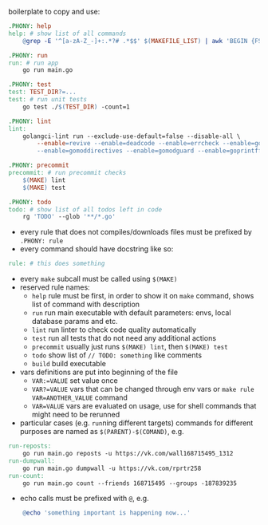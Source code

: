 boilerplate to copy and use:
```makefile
.PHONY: help
help: # show list of all commands
	@grep -E '^[a-zA-Z_-]+:.*?# .*$$' $(MAKEFILE_LIST) | awk 'BEGIN {FS = ":.*?# "}; {printf "\033[36m%-20s\033[0m %s\n", $$1, $$2}'

.PHONY: run
run: # run app
	go run main.go

.PHONY: test
test: TEST_DIR?=...
test: # run unit tests
	go test ./$(TEST_DIR) -count=1

.PHONY: lint
lint:
	golangci-lint run --exclude-use-default=false --disable-all \
		--enable=revive --enable=deadcode --enable=errcheck --enable=govet --enable=ineffassign --enable=structcheck --enable=typecheck --enable=varcheck --enable=asciicheck --enable=bidichk --enable=bodyclose --enable=containedctx --enable=contextcheck --enable=cyclop --enable=decorder --enable=depguard --enable=dogsled --enable=dupl --enable=durationcheck --enable=errchkjson --enable=errname --enable=errorlint --enable=execinquery --enable=exhaustive --enable=exhaustruct --enable=exportloopref --enable=forbidigo --enable=forcetypeassert --enable=funlen --enable=gochecknoglobals --enable=gochecknoinits --enable=gocognit --enable=goconst --enable=gocritic --enable=gocyclo --enable=godot --enable=godox --enable=goerr113 --enable=gofmt --enable=gofumpt --enable=goimports --enable=gomnd \
		--enable=gomoddirectives --enable=gomodguard --enable=goprintffuncname --enable=gosec --enable=grouper --enable=ifshort --enable=importas --enable=lll --enable=maintidx --enable=makezero --enable=misspell --enable=nestif --enable=nilerr --enable=nilnil --enable=noctx --enable=nolintlint --enable=nosprintfhostport --enable=paralleltest --enable=prealloc --enable=predeclared --enable=promlinter --enable=rowserrcheck --enable=sqlclosecheck --enable=tenv --enable=testpackage --enable=thelper --enable=tparallel --enable=unconvert --enable=unparam --enable=wastedassign --enable=whitespace --enable=wrapcheck

.PHONY: precommit
precommit: # run precommit checks
	$(MAKE) lint
	$(MAKE) test

.PHONY: todo
todo: # show list of all todos left in code
	rg 'TODO' --glob '**/*.go'
```

- every rule that does not compiles/downloads files must be prefixed by `.PHONY: rule`
- every command should have docstring like so:
```makefile
rule: # this does something
```
- every `make` subcall must be called using `$(MAKE)`
- reserved rule names:
  - `help` rule must be first, in order to show it on `make` command, shows list of command with description
  - `run` run main executable with default parameters: envs, local database params and etc.
  - `lint` run linter to check code quality automatically
  - `test` run all tests that do not need any additional actions
  - `precommit` usually just runs `$(MAKE) lint`, then `$(MAKE) test`
  - `todo` show list of `// TODO: something` like comments
  - `build` build executable
- vars definitions are put into beginning of the file
  - `VAR:=VALUE` set value once
  - `VAR?=VALUE` vars that can be changed through env vars or `make rule VAR=ANOTHER_VALUE` command
  - `VAR=VALUE` vars are evaluated on usage, use for shell commands that might need to be rerunned
- particular cases (e.g. `run`ning different targets) commands for different purposes are named as `$(PARENT)-$(COMAND)`, e.g.
```makefile
run-reposts:
	go run main.go reposts -u https://vk.com/wall168715495_1312
run-dumpwall:
	go run main.go dumpwall -u https://vk.com/rprtr258
run-count:
	go run main.go count --friends 168715495 --groups -187839235
```
- echo calls must be prefixed with `@`, e.g.
```makefile
	@echo 'something important is happening now...'
```
